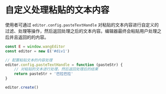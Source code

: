 # 自定义处理粘贴的文本内容

使用者可通过 `editor.config.pasteTextHandle` 对粘贴的文本内容进行自定义的过滤、处理等操作，然后返回处理之后的文本内容。编辑器最终会粘贴用户处理之后并且返回的的内容。

```js
const E = window.wangEditor
const editor = new E('#div1')

// 配置粘贴文本的内容处理
editor.config.pasteTextHandle = function (pasteStr) {
    // 对粘贴的文本进行处理，然后返回处理后的结果
    return pasteStr + '巴拉巴拉'
}

editor.create()
```
